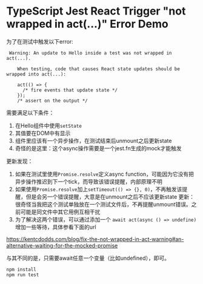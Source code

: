 TypeScript Jest React Trigger "not wrapped in act(...)" Error Demo
==================================================================

为了在测试中触发以下error:

```
 Warning: An update to Hello inside a test was not wrapped in act(...).
    
    When testing, code that causes React state updates should be wrapped into act(...):
    
    act(() => {
      /* fire events that update state */
    });
    /* assert on the output */
```

需要满足以下条件：

1. 在Hello组件中使用`setState`
2. 其值要在DOM中有显示
3. 组件里应该有一个异步操作，在测试结束后unmount之后更新state
4. 奇怪的是这里：这个async操作需要是一个jest.fn生成的mock才能触发

更新发现：
1. 如果在测试里使用`Promise.resolve`定义async function，可能因为它没有把异步操作推迟到下一个tick，而导致该错误提醒，内部原理不明
2. 如果使用`Promise.resolve`加上`setTimeout(() => {}, 0)`，不再触发该提醒，但是会另一个错误提醒，大意是在unmount之后不应该更新state
   更新：很奇怪当我把这个测试单独放在一个测试文件后，不再提醒unmount错误。之前可能是同文件中其它用例互相干扰
3. 为了解决这两个错误，可以通过添加一个 `await act(async () => undefine)` 增加一些等待，具体参看下面的url

https://kentcdodds.com/blog/fix-the-not-wrapped-in-act-warning#an-alternative-waiting-for-the-mocked-promise

与其不同的是，只需要await任意一个变量（比如undefined），即可。

```
npm install
npm run test
```
